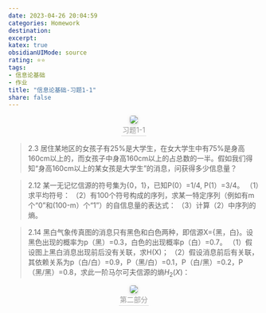 ```yaml
---
date: 2023-04-26 20:04:59
categories: Homework
destination: 
excerpt: 
katex: true
obsidianUIMode: source
rating: ⭐⭐
tags:  
- 信息论基础
- 作业
title: "信息论基础-习题1-1"
share: false
---
```


<center>
    <img style="border-radius: 0.3125em;
    box-shadow: 0 2px 4px 0 rgba(34,36,38,.12),0 2px 10px 0 rgba(34,36,38,.08);"
    src="https://search.pstatic.net/common?src=https://i.imgur.com/ZidHHnf.png">
    <br>
    <div style="color:orange; border-bottom: 1px solid #d9d9d9;
    display: inline-block;
    color: #999;
    padding: 2px;">习题1-1
    </div>
</center>

>2.3
>居住某地区的女孩子有25%是大学生，在女大学生中有75%是身高160cm以上的，而女孩子中身高160cm以上的占总数的一半。假如我们得知“身高160cm以上的某女孩是大学生”的消息，问获得多少信息量？

> 2.12
> 某一无记忆信源的符号集为{0，1}，已知P(0）=1/4, P(1）=3/4。
> （1）求平均符号：
> （2）有100个符号构成的序列，求某一特定序列（例如有m个“0”和(100-m）个“1”）的自信息量的表达式：
> （3）计算（2）中序列的熵。

> 2.14
> 黑白气象传真图的消息只有黑色和白色两种，即信源X={黑，白}。设黑色出现的概率为p（黑）=0.3，白色的出现概率p（白）=0.7。
（1）假设图上黑白消息出现前后没有关联，求H(X)；
（2）假设消息前后有关联，其依赖关系为p（白/白）=0.9，P（黑/白）=0.1，P（白/黑）=0.2，P（黑/黑）=0.8，求此一阶马尔可夫信源的熵$H_2(X)$：

<center>
    <img style="border-radius: 0.3125em;
    box-shadow: 0 2px 4px 0 rgba(34,36,38,.12),0 2px 10px 0 rgba(34,36,38,.08);"
    src="https://search.pstatic.net/common?src=https://i.imgur.com/OoeP2s5.png">
    <br>
    <div style="color:orange; border-bottom: 1px solid #d9d9d9;
    display: inline-block;
    color: #999;
    padding: 2px;">第二部分
    </div>
</center>


